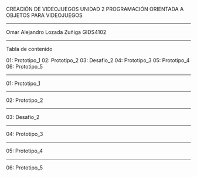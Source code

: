 CREACIÓN DE VIDEOJUEGOS
UNIDAD 2 PROGRAMACIÓN ORIENTADA A OBJETOS PARA VIDEOJUEGOS
_____________________________________________________________
Omar Alejandro Lozada Zuñiga
GIDS4102
_______________________________________________________
Tabla de contenido

01: Prototipo_1
02: Prototipo_2
03: Desafio_2
04: Prototipo_3
05: Prototipo_4
06: Prototipo_5

__________________________________________________________________________
01: Prototipo_1

______________________________________________________________________
02: Prototipo_2

_______________________________________________________________
03: Desafio_2

__________________
04: Prototipo_3

________________________________________________________________________
05: Prototipo_4

____________________________________
06: Prototipo_5

